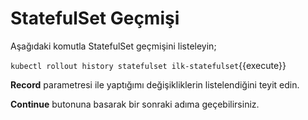 # StatefulSet Geçmişi

Aşağıdaki komutla StatefulSet geçmişini listeleyin;

`kubectl rollout history statefulset ilk-statefulset`{{execute}}

**Record** parametresi ile yaptığımı değişikliklerin listelendiğini teyit edin.

**Continue** butonuna basarak bir sonraki adıma geçebilirsiniz.